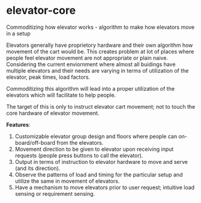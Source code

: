 
# elevator-core
Commoditizing how elevator works - algorithm to make how elevators move in a setup

Elevators generally have proprietory hardware and their own algorithm how movement of the cart would be. This creates problem at lot of places where people feel elevator movement are not appropriate or plain naive. Considering the current enviornment where almost all buidings have multiple elevators and their needs are varying in terms of utilization of the elevator, peak times, load factors.

Commoditizing this algorithm will lead into a proper utilization of the elevators which will facilitate to help people.

The target of this is only to instruct elevator cart movement; not to touch the core hardware of elevator movement.

**Features**:
1. Customizable elevator group design and floors where people can on-board/off-board from the elevators.
2. Movement direction to be given to elevator upon receiving input requests (people press buttons to call the elevator).
3. Output in terms of instruction to elevator hardware to move and serve (and its direction).
4. Observe the patterns of load and timing for the particular setup and utilize the same in movement of elevators.
5. Have a mechanism to move elevators prior to user request; intuitive load sensing or requirement sensing.
